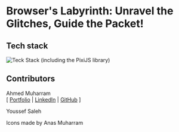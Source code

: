 # Browser's Labyrinth: Unravel the Glitches, Guide the Packet!

## Tech stack
![Teck Stack](https://skillicons.dev/icons?i=html,css,js) (including the PixiJS library)
## Contributors
Ahmed Muharram <br />
[ [Portfolio](https://muharram.dev) |
[LinkedIn](https://www.linkedin.com/in/ahmed-muharram/) |
[GitHub](https://github.com/ahmedOmuharram) ]

Youssef Saleh

Icons made by Anas Muharram
